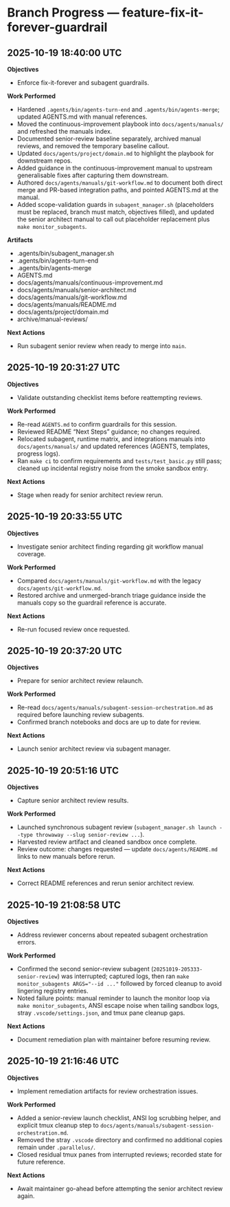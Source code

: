 # Branch Progress — feature-fix-it-forever-guardrail

## 2025-10-19 18:40:00 UTC
**Objectives**
- Enforce fix-it-forever and subagent guardrails.

**Work Performed**
- Hardened `.agents/bin/agents-turn-end` and `.agents/bin/agents-merge`; updated AGENTS.md with manual references.
- Moved the continuous-improvement playbook into `docs/agents/manuals/` and refreshed the manuals index.
- Documented senior-review baseline separately, archived manual reviews, and removed the temporary baseline callout.
- Updated `docs/agents/project/domain.md` to highlight the playbook for downstream repos.
- Added guidance in the continuous-improvement manual to upstream generalisable fixes after capturing them downstream.
- Authored `docs/agents/manuals/git-workflow.md` to document both direct merge and PR-based integration paths, and pointed AGENTS.md at the manual.
- Added scope-validation guards in `subagent_manager.sh` (placeholders must be replaced, branch must match, objectives filled), and updated the senior architect manual to call out placeholder replacement plus `make monitor_subagents`.

**Artifacts**
- .agents/bin/subagent_manager.sh
- .agents/bin/agents-turn-end
- .agents/bin/agents-merge
- AGENTS.md
- docs/agents/manuals/continuous-improvement.md
- docs/agents/manuals/senior-architect.md
- docs/agents/manuals/git-workflow.md
- docs/agents/manuals/README.md
- docs/agents/project/domain.md
- archive/manual-reviews/

**Next Actions**
- Run subagent senior review when ready to merge into `main`.

## 2025-10-19 20:31:27 UTC
**Objectives**
- Validate outstanding checklist items before reattempting reviews.

**Work Performed**
- Re-read `AGENTS.md` to confirm guardrails for this session.
- Reviewed README “Next Steps” guidance; no changes required.
- Relocated subagent, runtime matrix, and integrations manuals into `docs/agents/manuals/` and updated references (AGENTS, templates, progress logs).
- Ran `make ci` to confirm requirements and `tests/test_basic.py` still pass; cleaned up incidental registry noise from the smoke sandbox entry.

**Next Actions**
- Stage when ready for senior architect review rerun.

## 2025-10-19 20:33:55 UTC
**Objectives**
- Investigate senior architect finding regarding git workflow manual coverage.

**Work Performed**
- Compared `docs/agents/manuals/git-workflow.md` with the legacy `docs/agents/git-workflow.md`.
- Restored archive and unmerged-branch triage guidance inside the manuals copy so the guardrail reference is accurate.

**Next Actions**
- Re-run focused review once requested.

## 2025-10-19 20:37:20 UTC
**Objectives**
- Prepare for senior architect review relaunch.

**Work Performed**
- Re-read `docs/agents/manuals/subagent-session-orchestration.md` as required before launching review subagents.
- Confirmed branch notebooks and docs are up to date for review.

**Next Actions**
- Launch senior architect review via subagent manager.

## 2025-10-19 20:51:16 UTC
**Objectives**
- Capture senior architect review results.

**Work Performed**
- Launched synchronous subagent review (`subagent_manager.sh launch --type throwaway --slug senior-review ...`).
- Harvested review artifact and cleaned sandbox once complete.
- Review outcome: changes requested — update `docs/agents/README.md` links to new manuals before rerun.

**Next Actions**
- Correct README references and rerun senior architect review.

## 2025-10-19 21:08:58 UTC
**Objectives**
- Address reviewer concerns about repeated subagent orchestration errors.

**Work Performed**
- Confirmed the second senior-review subagent (`20251019-205333-senior-review`) was interrupted; captured logs, then ran `make monitor_subagents ARGS="--id ..."` followed by forced cleanup to avoid lingering registry entries.
- Noted failure points: manual reminder to launch the monitor loop via `make monitor_subagents`, ANSI escape noise when tailing sandbox logs, stray `.vscode/settings.json`, and tmux pane cleanup gaps.

**Next Actions**
- Document remediation plan with maintainer before resuming review.

## 2025-10-19 21:16:46 UTC
**Objectives**
- Implement remediation artifacts for review orchestration issues.

**Work Performed**
- Added a senior-review launch checklist, ANSI log scrubbing helper, and explicit tmux cleanup step to `docs/agents/manuals/subagent-session-orchestration.md`.
- Removed the stray `.vscode` directory and confirmed no additional copies remain under `.parallelus/`.
- Closed residual tmux panes from interrupted reviews; recorded state for future reference.

**Next Actions**
- Await maintainer go-ahead before attempting the senior architect review again.
